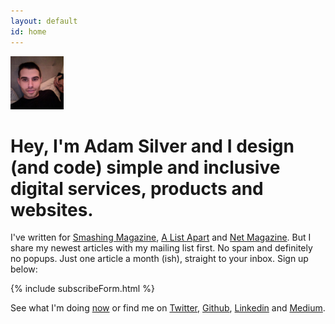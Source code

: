 ```yaml
---
layout: default
id: home
---
```


<div class="face">
  	<img src="/assets/img/adam3.jpg" alt="" width="85" height="85">
</div>

# Hey, I'm Adam Silver and I design (and code) simple and inclusive digital services, products and websites.

I've written for [Smashing Magazine](https://www.smashingmagazine.com/author/adamsilver/), [A List Apart](https://alistapart.com/author/adamsilver) and [Net Magazine](http://www.creativebloq.com/net-magazine). But I share my newest articles with my mailing list first. No spam and definitely no popups. Just one article a month (ish), straight to your inbox. Sign up below:

{% include subscribeForm.html %}

See what I'm doing [now](/now/) or find me on [Twitter](http://www.twitter.com/adambsilver/), [Github](http://www.github.com/adamsilver/), [Linkedin](http://uk.linkedin.com/in/adambsilver/) and [Medium](http://medium.com/@adambsilver).

<!-- <br><br>

## What I can do for you

1. **UX**&mdash;Research, user journeys, interaction design, inclusive design, prototyping, A/B testing, wireframing, responsive design, accessibility, style guides and pattern libraries.
2. **Front-end development**&mdash;HTML, CSS, Javascript, Jasmine, Node.js and a multitude of related technologies.
3. **Strategy**&mdash;Leading and collaborating on an iterative design and development process. Shaping a product’s MVP and beyond.

## Say hello

If you want to chat with me about any of this [send me a message](mailto:adam+hello@adamsilver.io). -->


